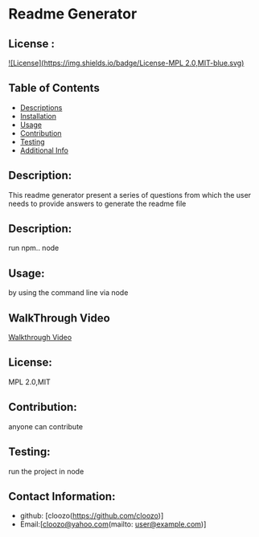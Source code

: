 # Readme Generator
  ## License :
  [![License](https://img.shields.io/badge/License-MPL 2.0,MIT-blue.svg)](https://shileds.io/)
## Table of Contents
- [Descriptions](#description)
- [Installation](#installation)
- [Usage](#usage)
- [Contribution](#contribution)
- [Testing](#testing)
- [Additional Info](#additional-info)

## Description:
This readme generator present a series of questions from which the user needs to provide answers to generate the readme file
## Description:
run npm.. node
## Usage:
by using the command line via node
## WalkThrough Video
[Walkthrough Video](readme-walkthrough.mp4)
## License:

MPL 2.0,MIT
## Contribution:
anyone can contribute
## Testing: 
run the project in node
##  Contact Information:
- github: [cloozo(https://github.com/cloozo)]
- Email:[cloozo@yahoo.com(mailto: user@example.com)]
